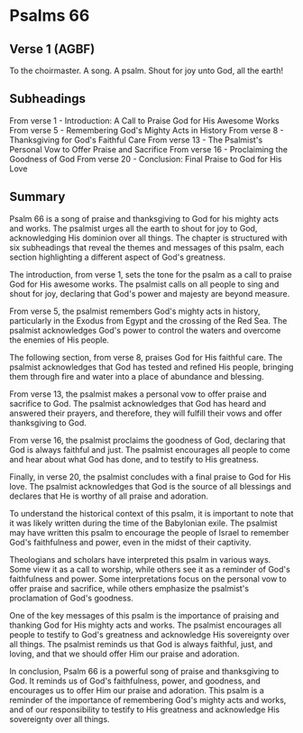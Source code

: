 # Psalms 66

## Verse 1 (AGBF)

To the choirmaster. A song. A psalm. Shout for joy unto God, all the earth!

## Subheadings

From verse 1 - Introduction: A Call to Praise God for His Awesome Works
From verse 5 - Remembering God's Mighty Acts in History
From verse 8 - Thanksgiving for God's Faithful Care
From verse 13 - The Psalmist's Personal Vow to Offer Praise and Sacrifice
From verse 16 - Proclaiming the Goodness of God
From verse 20 - Conclusion: Final Praise to God for His Love

## Summary

Psalm 66 is a song of praise and thanksgiving to God for his mighty acts and works. The psalmist urges all the earth to shout for joy to God, acknowledging His dominion over all things. The chapter is structured with six subheadings that reveal the themes and messages of this psalm, each section highlighting a different aspect of God's greatness.

The introduction, from verse 1, sets the tone for the psalm as a call to praise God for His awesome works. The psalmist calls on all people to sing and shout for joy, declaring that God's power and majesty are beyond measure.

From verse 5, the psalmist remembers God's mighty acts in history, particularly in the Exodus from Egypt and the crossing of the Red Sea. The psalmist acknowledges God's power to control the waters and overcome the enemies of His people.

The following section, from verse 8, praises God for His faithful care. The psalmist acknowledges that God has tested and refined His people, bringing them through fire and water into a place of abundance and blessing.

From verse 13, the psalmist makes a personal vow to offer praise and sacrifice to God. The psalmist acknowledges that God has heard and answered their prayers, and therefore, they will fulfill their vows and offer thanksgiving to God.

From verse 16, the psalmist proclaims the goodness of God, declaring that God is always faithful and just. The psalmist encourages all people to come and hear about what God has done, and to testify to His greatness.

Finally, in verse 20, the psalmist concludes with a final praise to God for His love. The psalmist acknowledges that God is the source of all blessings and declares that He is worthy of all praise and adoration.

To understand the historical context of this psalm, it is important to note that it was likely written during the time of the Babylonian exile. The psalmist may have written this psalm to encourage the people of Israel to remember God's faithfulness and power, even in the midst of their captivity.

Theologians and scholars have interpreted this psalm in various ways. Some view it as a call to worship, while others see it as a reminder of God's faithfulness and power. Some interpretations focus on the personal vow to offer praise and sacrifice, while others emphasize the psalmist's proclamation of God's goodness.

One of the key messages of this psalm is the importance of praising and thanking God for His mighty acts and works. The psalmist encourages all people to testify to God's greatness and acknowledge His sovereignty over all things. The psalmist reminds us that God is always faithful, just, and loving, and that we should offer Him our praise and adoration.

In conclusion, Psalm 66 is a powerful song of praise and thanksgiving to God. It reminds us of God's faithfulness, power, and goodness, and encourages us to offer Him our praise and adoration. This psalm is a reminder of the importance of remembering God's mighty acts and works, and of our responsibility to testify to His greatness and acknowledge His sovereignty over all things.